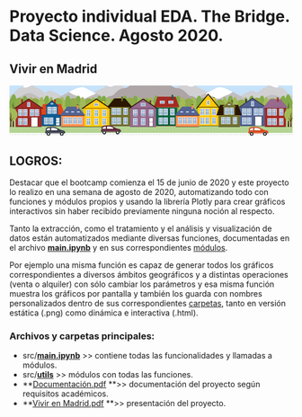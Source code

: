 # Proyecto individual EDA. The Bridge. Data Science. Agosto 2020.
## Vivir en Madrid

<img src=https://github.com/CristiDatas/08_2020_individual_viviendas/blob/main/resources/images/housesbanner.png>

## LOGROS:
Destacar que el bootcamp comienza el 15 de junio de 2020 y este proyecto lo realizo en una semana de agosto de 2020, automatizando todo con funciones y módulos propios y usando la librería Plotly para crear gráficos interactivos sin haber recibido previamente ninguna noción al respecto.

Tanto la extracción, como el tratamiento y el análisis y visualización de datos están automatizados mediante diversas funciones, documentadas en el archivo **[main.ipynb](https://github.com/CristiDatas/08_2020_individual_viviendas/blob/main/src/main.ipynb "main.ipynb")** y en sus correspondientes [módulos](https://github.com/CristiDatas/08_2020_individual_viviendas/tree/main/src/utils "utils").

Por ejemplo una misma función es capaz de generar todos los gráficos correspondientes a diversos ámbitos geográficos y a distintas operaciones (venta o alquiler) con sólo cambiar los parámetros y esa misma función muestra los gráficos por pantalla y también los guarda con nombres personalizados dentro de sus correspondientes [carpetas](https://github.com/CristiDatas/08_2020_individual_viviendas/tree/main/resources/plots), tanto en versión estática (.png) como dinámica e interactiva (.html).

### Archivos y carpetas principales:



- src/**[main.ipynb](https://github.com/CristiDatas/08_2020_individual_viviendas/blob/main/src/main.ipynb "main.ipynb")** >> contiene todas las funcionalidades y llamadas a módulos.
- src/**[utils](https://github.com/CristiDatas/08_2020_individual_viviendas/tree/main/src/utils "utils")** >> módulos con todas las funciones.
- **[Documentación.pdf](https://github.com/CristiDatas/08_2020_individual_viviendas/blob/main/Documentacion.pdf "Documentación.pdf") **>> documentación del proyecto según requisitos académicos.
- **[Vivir en Madrid.pdf](https://github.com/CristiDatas/08_2020_individual_viviendas/blob/main/Vivir%20en%20madrid.pdf "Vivir en Madrid.pdf") **>> presentación del proyecto.


